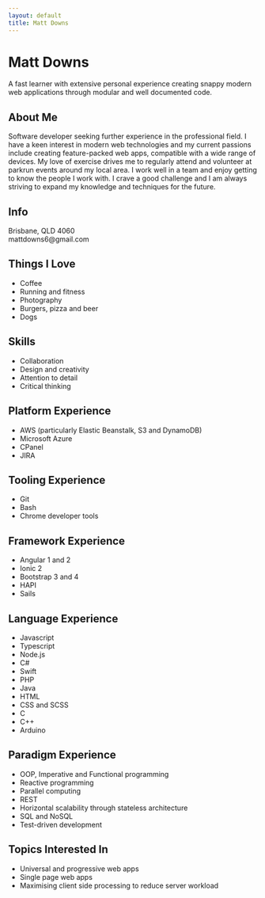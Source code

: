 ```yaml
---
layout: default
title: Matt Downs
---
```


<h1>Matt Downs</h1>
<p class="lead">A fast learner with extensive personal experience creating snappy modern web applications through modular
    and well documented code.</p>

<div class="row">
    <div class="col-8">
        <h2>About Me</h2>
        <p>Software developer seeking further experience in the professional field. I have a keen interest
            in modern web technologies and my current passions include creating feature-packed web apps,
            compatible with a wide range of devices. My love of exercise drives me to regularly attend
            and volunteer at parkrun events around my local area. I work well in a team and enjoy getting
            to know the people I work with. I crave a good challenge and I am always striving to expand
            my knowledge and techniques for the future.</p>
    </div>
    <div class="col-4">
        <h2>Info</h2>
        <p>Brisbane, QLD 4060<br>mattdowns6@gmail.com</p>
        <h2>Things I Love</h2>
        <ul>
            <li>Coffee</li>
            <li>Running and fitness</li>
            <li>Photography</li>
            <li>Burgers, pizza and beer</li>
            <li>Dogs</li>
        </ul>
        <h2>Skills</h2>
        <ul>
            <li>Collaboration</li>
            <li>Design and creativity</li>
            <li>Attention to detail</li>
            <li>Critical thinking</li>
        </ul>
        <h2>Platform Experience</h2>
        <ul>
            <li>AWS (particularly Elastic Beanstalk, S3 and DynamoDB)</li>
            <li>Microsoft Azure</li>
            <li>CPanel</li>
            <li>JIRA</li>
        </ul>
        <h2>Tooling Experience</h2>
        <ul>
            <li>Git</li>
            <li>Bash</li>
            <li>Chrome developer tools</li>
        </ul>
        <h2>Framework Experience</h2>
        <ul>
            <li>Angular 1 and 2</li>
            <li>Ionic 2</li>
            <li>Bootstrap 3 and 4</li>
            <li>HAPI</li>
            <li>Sails</li>
        </ul>
        <h2>Language Experience</h2>
        <ul>
            <li>Javascript</li>
            <li>Typescript</li>
            <li>Node.js</li>
            <li>C#</li>
            <li>Swift</li>
            <li>PHP</li>
            <li>Java</li>
            <li>HTML</li>
            <li>CSS and SCSS</li>
            <li>C</li>
            <li>C++</li>
            <li>Arduino</li>
        </ul>
        <h2>Paradigm Experience</h2>
        <ul>
            <li>OOP, Imperative and Functional programming</li>
            <li>Reactive programming</li>
            <li>Parallel computing</li>
            <li>REST</li>
            <li>Horizontal scalability through stateless architecture</li>
            <li>SQL and NoSQL</li>
            <li>Test-driven development</li>
        </ul>
        <h2>Topics Interested In</h2>
        <ul>
            <li>Universal and progressive web apps</li>
            <li>Single page web apps</li>
            <li>Maximising client side processing to reduce server workload</li>
        </ul>
    </div>
</div>
